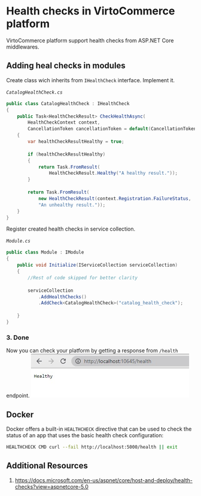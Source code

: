 # Health checks in VirtoCommerce platform
VirtoCommerce platform support health checks from ASP.NET Core middlewares.
## Adding heal checks in modules
Create class wich inherits from `IHealthCheck` interface. Implement it.

*`CatalogHealthCheck.cs`*
``` C#
public class CatalogHealthCheck : IHealthCheck
{
    public Task<HealthCheckResult> CheckHealthAsync(
        HealthCheckContext context,
        CancellationToken cancellationToken = default(CancellationToken))
    {
        var healthCheckResultHealthy = true;

        if (healthCheckResultHealthy)
        {
            return Task.FromResult(
                HealthCheckResult.Healthy("A healthy result."));
        }

        return Task.FromResult(
            new HealthCheckResult(context.Registration.FailureStatus,
            "An unhealthy result."));
    }
}
```

Register created health checks in service collection.

*`Module.cs`*
``` C#
public class Module : IModule
{
    public void Initialize(IServiceCollection serviceCollection)
    {
        //Rest of code skipped for better clarity

        serviceCollection
            .AddHealthChecks()
            .AddCheck<CatalogHealthCheck>("catalog_health_check");

    }
}
```

### 3. Done
Now you can check your platform by getting a response from `/health` endpoint.
![image](../media/health-checks-test.jpg)

## Docker
Docker offers a built-in `HEALTHCHECK` directive that can be used to check the status of an app that uses the basic health check configuration:
``` bash
HEALTHCHECK CMD curl --fail http://localhost:5000/health || exit
```

## Additional Resources
1. https://docs.microsoft.com/en-us/aspnet/core/host-and-deploy/health-checks?view=aspnetcore-5.0
